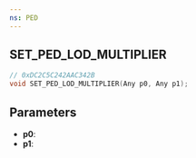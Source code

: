 ```yaml
---
ns: PED
---
```

## SET_PED_LOD_MULTIPLIER

```c
// 0xDC2C5C242AAC342B
void SET_PED_LOD_MULTIPLIER(Any p0, Any p1);
```

## Parameters
* **p0**:
* **p1**:
